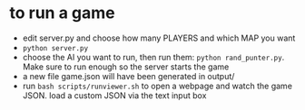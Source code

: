 # to run a game
  
*  edit server.py and choose how many PLAYERS and which MAP you want
* `python server.py`
* choose the AI you want to run, then run them: `python rand_punter.py`. Make sure to run enough so the server starts the game
* a new file game.json will have been generated in output/
* run `bash scripts/runviewer.sh` to open a webpage and watch the game JSON. load a custom JSON via the text input box
